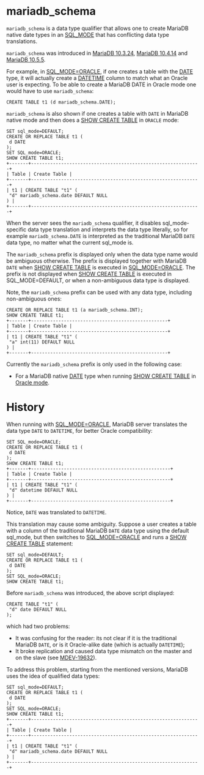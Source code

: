 # mariadb_schema

`mariadb_schema` is a data type qualifier that allows one to create MariaDB native date types in an [SQL_MODE](../../../../../server-management/variables-and-modes/sql-mode.md) that has conflicting data type translations.

`mariadb_schema` was introduced in [MariaDB 10.3.24](https://app.gitbook.com/s/aEnK0ZXmUbJzqQrTjFyb/mariadb-community-server/release-notes-mariadb-10-3-series/mariadb-10324-release-notes), [MariaDB 10.4.14](https://app.gitbook.com/s/aEnK0ZXmUbJzqQrTjFyb/mariadb-community-server/release-notes-mariadb-104-series/mariadb-10414-release-notes) and [MariaDB 10.5.5](https://app.gitbook.com/s/aEnK0ZXmUbJzqQrTjFyb/mariadb-community-server/release-notes-mariadb-105-series/mariadb-1055-release-notes).

For example, in [SQL_MODE=ORACLE](https://app.gitbook.com/s/aEnK0ZXmUbJzqQrTjFyb/mariadb-community-server/mariadb-releases/compatibility-differences/sql_modeoracle), if one creates a table with the [DATE](../../../../data-types/date-and-time-data-types/date.md) type, it will actually create a [DATETIME](../../../../data-types/date-and-time-data-types/datetime.md#oracle-mode) column to match what an Oracle user is expecting. To be able to create a MariaDB DATE in Oracle mode one would have to use `mariadb_schema`:

```
CREATE TABLE t1 (d mariadb_schema.DATE);
```

`mariadb_schema` is also shown if one creates a table with `DATE` in MariaDB native mode and then does a [SHOW CREATE TABLE](../show/show-create-table.md) in `ORACLE` mode:

```
SET sql_mode=DEFAULT;
CREATE OR REPLACE TABLE t1 (
 d DATE
);
SET SQL_mode=ORACLE;
SHOW CREATE TABLE t1;
+-------+--------------------------------------------------------------+
| Table | Create Table |
+-------+--------------------------------------------------------------+
| t1 | CREATE TABLE "t1" (
 "d" mariadb_schema.date DEFAULT NULL
) |
+-------+--------------------------------------------------------------+
```

When the server sees the `mariadb_schema` qualifier, it disables sql_mode-specific data type translation and interprets the data type literally, so for example `mariadb_schema.DATE` is interpreted as the traditional MariaDB `DATE` data type, no matter what the current sql_mode is.

The `mariadb_schema` prefix is displayed only when the data type name would be ambiguous otherwise. The prefix is displayed together with MariaDB `DATE` when [SHOW CREATE TABLE](../show/show-create-table.md) is executed in [SQL_MODE=ORACLE](https://app.gitbook.com/s/aEnK0ZXmUbJzqQrTjFyb/mariadb-community-server/mariadb-releases/compatibility-differences/sql_modeoracle). The prefix is not displayed when [SHOW CREATE TABLE](../show/show-create-table.md) is executed in SQL_MODE=DEFAULT, or when a non-ambiguous data type is displayed.

Note, the `mariadb_schema` prefix can be used with any data type, including non-ambiguous ones:

```
CREATE OR REPLACE TABLE t1 (a mariadb_schema.INT);
SHOW CREATE TABLE t1;
+-------+--------------------------------------------------+
| Table | Create Table |
+-------+--------------------------------------------------+
| t1 | CREATE TABLE "t1" (
 "a" int(11) DEFAULT NULL
) |
+-------+--------------------------------------------------+
```

Currently the `mariadb_schema` prefix is only used in the following case:

* For a MariaDB native [DATE](../../../../data-types/date-and-time-data-types/date.md) type when running [SHOW CREATE TABLE](../show/show-create-table.md) in [Oracle mode](https://app.gitbook.com/s/aEnK0ZXmUbJzqQrTjFyb/mariadb-community-server/mariadb-releases/compatibility-differences/sql_modeoracle).

#

# History

When running with [SQL_MODE=ORACLE](https://app.gitbook.com/s/aEnK0ZXmUbJzqQrTjFyb/mariadb-community-server/mariadb-releases/compatibility-differences/sql_modeoracle), MariaDB server translates the data type `DATE` to `DATETIME`, for better Oracle compatibility:

```
SET SQL_mode=ORACLE;
CREATE OR REPLACE TABLE t1 (
 d DATE
);
SHOW CREATE TABLE t1;
+-------+---------------------------------------------------+
| Table | Create Table |
+-------+---------------------------------------------------+
| t1 | CREATE TABLE "t1" (
 "d" datetime DEFAULT NULL
) |
+-------+---------------------------------------------------+
```

Notice, `DATE` was translated to `DATETIME`.

This translation may cause some ambiguity. Suppose a user creates a table with a column of the traditional MariaDB `DATE` data type using the default sql_mode, but then switches to [SQL_MODE=ORACLE](https://app.gitbook.com/s/aEnK0ZXmUbJzqQrTjFyb/mariadb-community-server/mariadb-releases/compatibility-differences/sql_modeoracle) and runs a [SHOW CREATE TABLE](../show/show-create-table.md) statement:

```
SET sql_mode=DEFAULT;
CREATE OR REPLACE TABLE t1 (
 d DATE
);
SET SQL_mode=ORACLE;
SHOW CREATE TABLE t1;
```

Before `mariadb_schema` was introduced, the above script displayed:

```
CREATE TABLE "t1" (
 "d" date DEFAULT NULL
);
```

which had two problems:

* It was confusing for the reader: its not clear if it is the traditional MariaDB `DATE`, or is it Oracle-alike date (which is actually `DATETIME`);
* It broke replication and caused data type mismatch on the master and on the slave (see [MDEV-19632](https://jira.mariadb.org/browse/MDEV-19632)).

To address this problem, starting from the mentioned versions, MariaDB uses the idea of qualified data types:

```
SET sql_mode=DEFAULT;
CREATE OR REPLACE TABLE t1 (
 d DATE
);
SET SQL_mode=ORACLE;
SHOW CREATE TABLE t1;
+-------+--------------------------------------------------------------+
| Table | Create Table |
+-------+--------------------------------------------------------------+
| t1 | CREATE TABLE "t1" (
 "d" mariadb_schema.date DEFAULT NULL
) |
+-------+--------------------------------------------------------------+
```